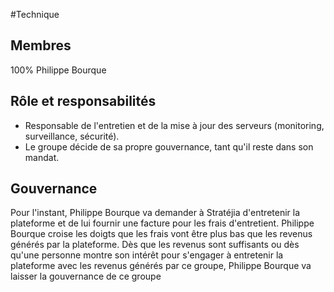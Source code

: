 #Technique 

## Membres 
100% Philippe Bourque 

## Rôle et responsabilités
* Responsable de l'entretien et de la mise à jour des serveurs (monitoring, surveillance, sécurité).
* Le groupe décide de sa propre gouvernance, tant qu'il reste dans son mandat.

## Gouvernance 
Pour l'instant, Philippe Bourque va demander à Stratéjia d'entretenir la plateforme et de lui fournir une facture pour les frais d'entretient. Philippe Bourque croise les doigts que les frais vont être plus bas que les revenus générés par la plateforme. Dès que les revenus sont suffisants ou dès qu'une personne montre son intérêt pour s'engager à entretenir la plateforme avec les revenus générés par ce groupe, Philippe Bourque va laisser la gouvernance de ce groupe
